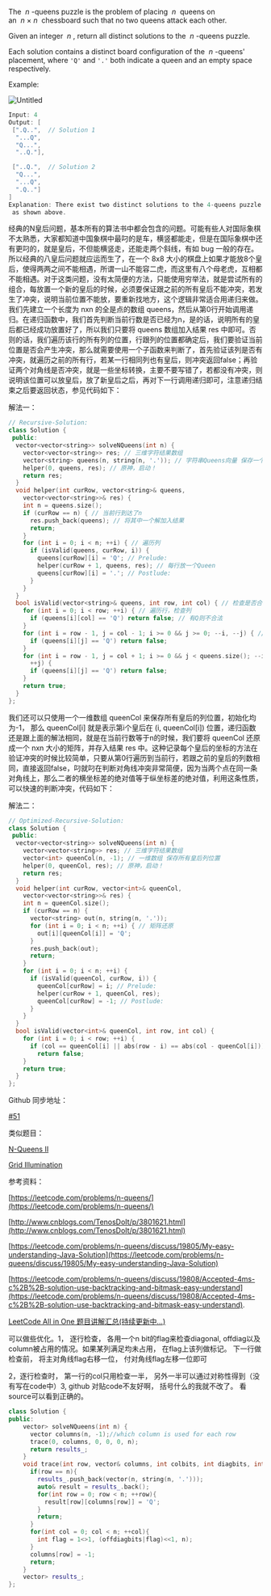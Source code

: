 The  _n_ -queens puzzle is the problem of placing  _n_  queens on an  _n_ × _n_  chessboard such that no two queens attack each other.

Given an integer  _n_ , return all distinct solutions to the  _n_ -queens puzzle.

Each solution contains a distinct board configuration of the  _n_ -queens' placement, where `'Q'` and `'.'` both indicate a queen and an empty space respectively.

Example:

![Untitled](https://prod-files-secure.s3.us-west-2.amazonaws.com/bfd53194-dc1b-48fe-b468-4b8f0627c3d5/57b1b833-ff29-4b32-9031-251d81ee8478/Untitled.png)

```cpp
Input: 4
Output: [
 [".Q..",  // Solution 1
  "...Q",
  "Q...",
  "..Q."],

 ["..Q.",  // Solution 2
  "Q...",
  "...Q",
  ".Q.."]
]
Explanation: There exist two distinct solutions to the 4-queens puzzle
 as shown above.
```

经典的N皇后问题，基本所有的算法书中都会包含的问题。可能有些人对国际象棋不太熟悉，大家都知道中国象棋中最叼的是车，横竖都能走，但是在国际象棋中还有更叼的，就是皇后，不但能横竖走，还能走两个斜线，有如 bug 一般的存在。所以经典的八皇后问题就应运而生了，在一个 8x8 大小的棋盘上如果才能放8个皇后，使得两两之间不能相遇，所谓一山不能容二虎，而这里有八个母老虎，互相都不能相遇。对于这类问题，没有太简便的方法，只能使用穷举法，就是尝试所有的组合，每放置一个新的皇后的时候，必须要保证跟之前的所有皇后不能冲突，若发生了冲突，说明当前位置不能放，要重新找地方，这个逻辑非常适合用递归来做。我们先建立一个长度为 nxn 的全是点的数组 queens，然后从第0行开始调用递归。在递归函数中，我们首先判断当前行数是否已经为n，是的话，说明所有的皇后都已经成功放置好了，所以我们只要将 queens 数组加入结果 res 中即可。否则的话，我们遍历该行的所有列的位置，行跟列的位置都确定后，我们要验证当前位置是否会产生冲突，那么就需要使用一个子函数来判断了，首先验证该列是否有冲突，就遍历之前的所有行，若某一行相同列也有皇后，则冲突返回false；再验证两个对角线是否冲突，就是一些坐标转换，主要不要写错了，若都没有冲突，则说明该位置可以放皇后，放了新皇后之后，再对下一行调用递归即可，注意递归结束之后要返回状态，参见代码如下：

解法一：

```cpp
// Recursive-Solution:
class Solution {
 public:
  vector<vector<string>> solveNQueens(int n) {
    vector<vector<string>> res; // 三维字符结果数组
    vector<string> queens(n, string(n, '.')); // 字符串Queens向量 保存一个解
    helper(0, queens, res); // 原神，启动！
    return res;
  }
  void helper(int curRow, vector<string>& queens,
    vector<vector<string>>& res) {
    int n = queens.size();
    if (curRow == n) { // 当前行到达了n
      res.push_back(queens); // 将其中一个解加入结果
      return;
    }
    for (int i = 0; i < n; ++i) { // 遍历列
      if (isValid(queens, curRow, i)) {
        queens[curRow][i] = 'Q'; // Prelude:
        helper(curRow + 1, queens, res); // 每行放一个Queen
        queens[curRow][i] = '.'; // Postlude:
      }
    }
  }
  bool isValid(vector<string>& queens, int row, int col) { // 检查是否合法
    for (int i = 0; i < row; ++i) { // 遍历行，检查列
      if (queens[i][col] == 'Q') return false; // 有Q则不合法
    }
    for (int i = row - 1, j = col - 1; i >= 0 && j >= 0; --i, --j) { // 左上对角线
      if (queens[i][j] == 'Q') return false;
    }
    for (int i = row - 1, j = col + 1; i >= 0 && j < queens.size(); --i, // 右上对角线
      ++j) {
      if (queens[i][j] == 'Q') return false;
    }
    return true;
  }
};
```

我们还可以只使用一个一维数组 queenCol 来保存所有皇后的列位置，初始化均为-1， 那么 queenCol\[i\] 就是表示第i个皇后在 (i, queenCol\[i\]) 位置，递归函数还是跟上面的解法相同，就是在当前行数等于n的时候，我们要将 queenCol 还原成一个 nxn 大小的矩阵，并存入结果 res 中。这种记录每个皇后的坐标的方法在验证冲突的时候比较简单，只要从第0行遍历到当前行，若跟之前的皇后的列数相同，直接返回false，叼就叼在判断对角线冲突非常简便，因为当两个点在同一条对角线上，那么二者的横坐标差的绝对值等于纵坐标差的绝对值，利用这条性质，可以快速的判断冲突，代码如下：

解法二：

```cpp
// Optimized-Recursive-Solution:
class Solution {
 public:
  vector<vector<string>> solveNQueens(int n) {
    vector<vector<string>> res; // 三维字符结果数组
    vector<int> queenCol(n, -1); // 一维数组 保存所有皇后列位置
    helper(0, queenCol, res); // 原神，启动！
    return res;
  }
  void helper(int curRow, vector<int>& queenCol,
    vector<vector<string>>& res) {
    int n = queenCol.size();
    if (curRow == n) {
      vector<string> out(n, string(n, '.'));
      for (int i = 0; i < n; ++i) { // 矩阵还原
        out[i][queenCol[i]] = 'Q';
      }
      res.push_back(out);
      return;
    }
    for (int i = 0; i < n; ++i) {
      if (isValid(queenCol, curRow, i)) {
        queenCol[curRow] = i; // Prelude:
        helper(curRow + 1, queenCol, res);
        queenCol[curRow] = -1; // Postlude:
      }
    }
  }
  bool isValid(vector<int>& queenCol, int row, int col) {
    for (int i = 0; i < row; ++i) {
      if (col == queenCol[i] || abs(row - i) == abs(col - queenCol[i]))
        return false;
    }
    return true;
  }
};
```

Github 同步地址：

[#51](https://github.com/grandyang/leetcode/issues/51)

类似题目：

[N-Queens II](http://www.cnblogs.com/grandyang/p/4380706.html)

[Grid Illumination](https://www.cnblogs.com/grandyang/p/14282395.html)

参考资料：

[https://leetcode.com/problems/n-queens/](https://leetcode.com/problems/n-queens/)

[http://www.cnblogs.com/TenosDoIt/p/3801621.html](http://www.cnblogs.com/TenosDoIt/p/3801621.html)

[https://leetcode.com/problems/n-queens/discuss/19805/My-easy-understanding-Java-Solution](https://leetcode.com/problems/n-queens/discuss/19805/My-easy-understanding-Java-Solution)

[https://leetcode.com/problems/n-queens/discuss/19808/Accepted-4ms-c%2B%2B-solution-use-backtracking-and-bitmask-easy-understand](https://leetcode.com/problems/n-queens/discuss/19808/Accepted-4ms-c%2B%2B-solution-use-backtracking-and-bitmask-easy-understand).

[LeetCode All in One 题目讲解汇总(持续更新中...)](http://www.cnblogs.com/grandyang/p/4606334.html)

可以做些优化。1， 逐行检查， 各用一个n bit的flag来检查diagonal, offdiag以及column被占用的情况。如果某列满足均未占用， 在flag上该列做标记。 下一行做检查前， 将主对角线flag右移一位， 付对角线flag左移一位即可

2，逐行检查时， 第一行的col只用检查一半， 另外一半可以通过对称性得到（没有写在code中）3, github 对贴code不友好啊， 括号什么的我就不改了。 看source可以看到正确的。

```cpp
class Solution {
public:
    vector> solveNQueens(int n) {
      vector columns(n, -1);//which column is used for each row
      trace(0, columns, 0, 0, 0, n);
      return results_;
    }
    void trace(int row, vector& columns, int colbits, int diagbits, int offdiagbits, int n){
      if(row == n){
        results_.push_back(vector(n, string(n, '.')));  
        auto& result = results_.back();
        for(int row = 0; row < n; ++row){
          result[row][columns[row]] = 'Q';
        }
        return;
      }
      for(int col = 0; col < n; ++col){
        int flag = 1<>1, (offdiagbits|flag)<<1, n);
      }
      columns[row] = -1;
      return;
    }
    vector> results_;
};
```
